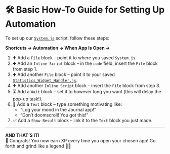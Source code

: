 # 🛠️ Basic How-To Guide for Setting Up Automation

To set up our [`System.js`](JavaScript/System.js) script, follow these steps:

**Shortcuts → Automation → When App Is Open →**

1. ➕ Add a `File` block – point it to where you saved `System.js`.
2. ➕ Add an `Inline Script` block – in the `code` field, insert the `File` block from step 1.
3. ➕ Add another `File` block – point it to your saved [`Statistics_Widget_Handler.js`](../JavaScript/Statistics_Widget_Handler.js).
4. ➕ Add another `Inline Script` block – insert the `File` block from step 3.
5. ⏳ Add a `Wait` block – set it to however long you want (this will delay the pop-up task!).
6. 📝 Add a `Text` block – type something motivating like:
   - “Log your mood in the Journal app!”
   - “Don’t doomscroll! You got this!”
7. ✅ Add a `Show Result` block – link it to the `Text` block you just made.

---

**AND THAT’S IT!**  
🎉 Congrats! You now earn XP every time you open your chosen app! Go forth and grind like a legend 💪💫
